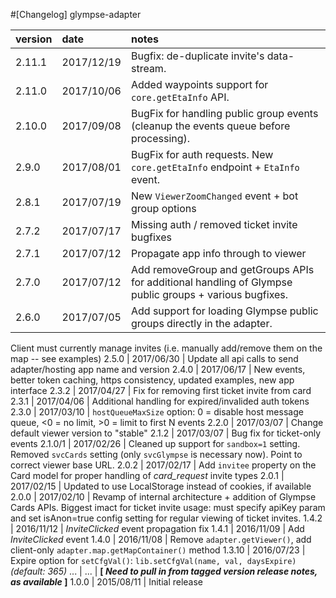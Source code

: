 #[Changelog] glympse-adapter

version |date        |notes
:-------|:-----------|:------
2.11.1  | 2017/12/19 | Bugfix: de-duplicate invite's data-stream.
2.11.0  | 2017/10/06 | Added waypoints support for `core.getEtaInfo` API. 
2.10.0  | 2017/09/08 | BugFix for handling public group events (cleanup the events queue before processing).
2.9.0   | 2017/08/01 | BugFix for auth requests. New `core.getEtaInfo` endpoint + `EtaInfo` event.
2.8.1   | 2017/07/19 | New `ViewerZoomChanged` event + bot group options
2.7.2   | 2017/07/17 | Missing auth / removed ticket invite bugfixes
2.7.1   | 2017/07/12 | Propagate app info through to viewer
2.7.0   | 2017/07/12 | Add removeGroup and getGroups APIs for additional handling of Glympse public groups + various bugfixes.
2.6.0   | 2017/07/05 | Add support for loading Glympse public groups directly in the adapter.
Client must currently manage invites (i.e. manually add/remove them on the map -- see examples)
2.5.0   | 2017/06/30 | Update all api calls to send adapter/hosting app name and version
2.4.0   | 2017/06/17 | New events, better token caching, https consistency, updated examples, new app interface
2.3.2   | 2017/04/27 | Fix for removing first ticket invite from card
2.3.1   | 2017/04/06 | Additional handling for expired/invalided auth tokens
2.3.0   | 2017/03/10 | `hostQueueMaxSize` option: 0 = disable host message queue, <0 = no limit, >0 = limit to first N events
2.2.0   | 2017/03/07 | Change default viewer version to "stable"
2.1.2   | 2017/03/07 | Bug fix for ticket-only events
2.1.0/1 | 2017/02/26 | Cleaned up support for `sandbox=1` setting. Removed `svcCards` setting (only `svcGlympse` is necessary now). Point to correct viewer base URL.
2.0.2	| 2017/02/17 | Add `invitee` property on the Card model for proper handling of *card_request* invite types
2.0.1	| 2017/02/15 | Updated to use LocalStorage instead of cookies, if available
2.0.0   | 2017/02/10 | Revamp of internal architecture + addition of Glympse Cards APIs. Biggest imact for ticket invite usage: must specify apiKey param and set isAnon=true config setting for regular viewing of ticket invites.
1.4.2   | 2016/11/12 | *InviteClicked* event propagation fix
1.4.1   | 2016/11/09 | Add *InviteClicked* event
1.4.0   | 2016/11/08 | Remove `adapter.getViewer()`, add client-only `adapter.map.getMapContainer()` method
1.3.10  | 2016/07/23 | Expire option for `setCfgVal()`: `lib.setCfgVal(name, val, daysExpire)` _(default: 365)_
...     | ...        | **\[ _Need to pull in from tagged version release notes, as available_ \]**
1.0.0   | 2015/08/11 | Initial release
